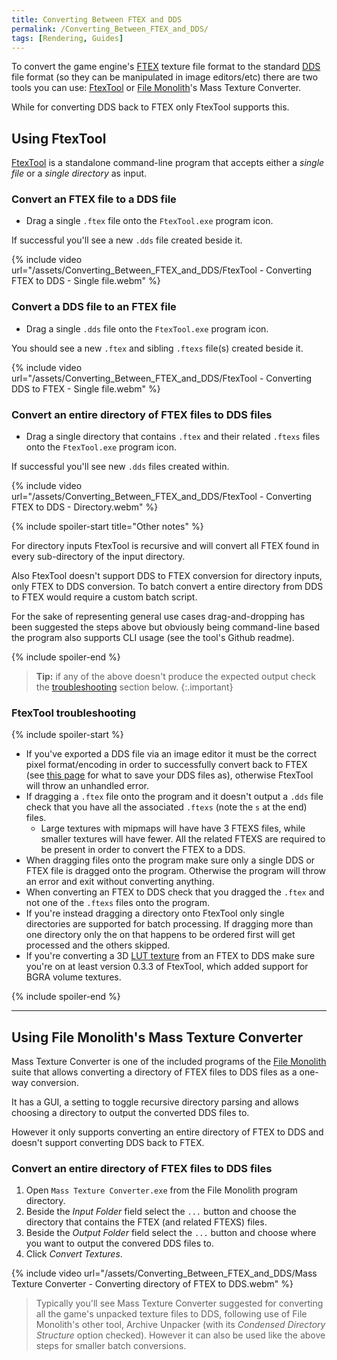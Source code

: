 ```yaml
---
title: Converting Between FTEX and DDS
permalink: /Converting_Between_FTEX_and_DDS/
tags: [Rendering, Guides]
---
```


To convert the game engine's [FTEX](/FTEXS) texture file format to the standard [DDS](https://en.wikipedia.org/wiki/DirectDraw_Surface) file format (so they can be manipulated in image editors/etc) there are two tools you can use: [FtexTool](/FtexTool) or [File Monolith](/File_Monolith)'s Mass Texture Converter.

While for converting DDS back to FTEX only FtexTool supports this.

## Using FtexTool

[FtexTool](/FtexTool) is a standalone command-line program that accepts either a *single file* or a *single directory* as input.

### Convert an FTEX file to a DDS file

- Drag a single `.ftex` file onto the `FtexTool.exe` program icon.

If successful you'll see a new `.dds` file created beside it.

{% include video url="/assets/Converting_Between_FTEX_and_DDS/FtexTool - Converting FTEX to DDS - Single file.webm" %}

### Convert a DDS file to an FTEX file

- Drag a single `.dds` file onto the `FtexTool.exe` program icon.

You should see a new `.ftex` and sibling `.ftexs` file(s) created beside it.

{% include video url="/assets/Converting_Between_FTEX_and_DDS/FtexTool - Converting DDS to FTEX - Single file.webm" %}

### Convert an entire directory of FTEX files to DDS files

- Drag a single directory that contains `.ftex` and their related `.ftexs` files onto the `FtexTool.exe` program icon.

If successful you'll see new `.dds` files created within.

{% include video url="/assets/Converting_Between_FTEX_and_DDS/FtexTool - Converting FTEX to DDS - Directory.webm" %}

{% include spoiler-start title="Other notes" %}

For directory inputs FtexTool is recursive and will convert all FTEX found in every sub-directory of the input directory.

Also FtexTool doesn't support DDS to FTEX conversion for directory inputs, only FTEX to DDS conversion. To batch convert a entire directory from DDS to FTEX would require a custom batch script.

For the sake of representing general use cases drag-and-dropping has been suggested the steps above but obviously being command-line based the program also supports CLI usage (see the tool's Github readme).

{% include spoiler-end %}

> **Tip:** if any of the above doesn't produce the expected output check the [troubleshooting](#ftextool-troubleshooting) section below.
{:.important}

### FtexTool troubleshooting

{% include spoiler-start %}

- If you've exported a DDS file via an image editor it must be the correct pixel format/encoding in order to successfully convert back to FTEX (see [this page](/Working_With_DDS_Files) for what to save your DDS files as), otherwise FtexTool will throw an unhandled error.
- If dragging a `.ftex` file onto the program and it doesn't output a `.dds` file check that you have all the associated `.ftexs` (note the `s` at the end) files.
	- Large textures with mipmaps will have have 3 FTEXS files, while smaller textures will have fewer. All the related FTEXS are required to be present in order to convert the FTEX to a DDS.
- When dragging files onto the program make sure only a single DDS or FTEX file is dragged onto the program. Otherwise the program will throw an error and exit without converting anything.
- When converting an FTEX to DDS check that you dragged the `.ftex` and not one of the `.ftexs` files onto the program.
- If you're instead dragging a directory onto FtexTool only single directories are supported for batch processing. If dragging more than one directory only the on that happens to be ordered first will get processed and the others skipped.
- If you're converting a 3D [LUT texture](/FILTERLUT_Texture_Guide) from an FTEX to DDS make sure you're on at least version 0.3.3 of FtexTool, which added support for BGRA volume textures.

{% include spoiler-end %}

---

## Using File Monolith's Mass Texture Converter

Mass Texture Converter is one of the included programs of the [File Monolith](/File_Monolith) suite that allows converting a directory of FTEX files to DDS files as a one-way conversion.

It has a GUI, a setting to toggle recursive directory parsing and allows choosing a directory to output the converted DDS files to.

However it only supports converting an entire directory of FTEX to DDS and doesn't support converting DDS back to FTEX.

### Convert an entire directory of FTEX files to DDS files

1. Open `Mass Texture Converter.exe` from the File Monolith program directory.
2. Beside the *Input Folder* field select the `...` button and choose the directory that contains the FTEX (and related FTEXS) files.
3. Beside the *Output Folder* field select the `...` button and choose where you want to output the convered DDS files to.
4. Click *Convert Textures*.

{% include video url="/assets/Converting_Between_FTEX_and_DDS/Mass Texture Converter - Converting directory of FTEX to DDS.webm" %}

> Typically you'll see Mass Texture Converter suggested for converting all the game's unpacked texture files to DDS, following use of File Monolith's other tool, Archive Unpacker (with its *Condensed Directory Structure* option checked). However it can also be used like the above steps for smaller batch conversions.
